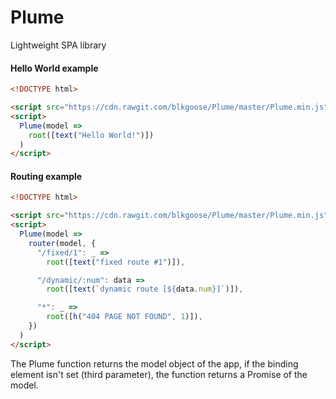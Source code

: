 # Plume
Lightweight SPA library

#### Hello World example

```html
<!DOCTYPE html>

<script src="https://cdn.rawgit.com/blkgoose/Plume/master/Plume.min.js"></script>
<script>
  Plume(model =>
    root([text("Hello World!")])
  )
</script>
```

#### Routing example
```html
<!DOCTYPE html>

<script src="https://cdn.rawgit.com/blkgoose/Plume/master/Plume.min.js"></script>
<script>
  Plume(model =>
    router(model, {
      "/fixed/1": _ =>
        root([text("fixed route #1")]),

      "/dynamic/:num": data =>
        root([text(`dynamic route [${data.num}]`)]),

      "*": _ =>
        root([h("404 PAGE NOT FOUND", 1)]),
    })
  )
</script>
```

The Plume function returns the model object of the app,
if the binding element isn't set (third parameter),
the function returns a Promise of the model.